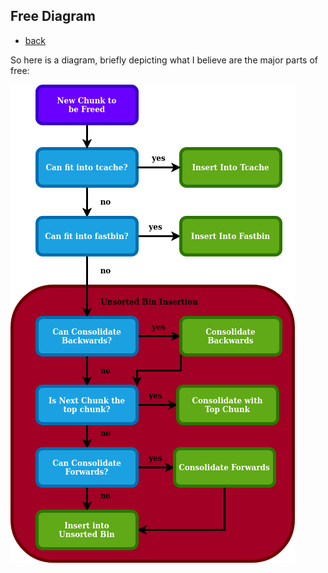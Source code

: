 ## Free Diagram

- [back](readme.md)

So here is a diagram, briefly depicting what I believe are the major parts of free:

![free](free_overview.png)